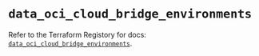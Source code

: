 # `data_oci_cloud_bridge_environments`

Refer to the Terraform Registory for docs: [`data_oci_cloud_bridge_environments`](https://registry.terraform.io/providers/oracle/oci/6.18.0/docs/data-sources/cloud_bridge_environments).
